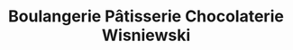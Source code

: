 ---
title: "Boulangerie Pâtisserie Chocolaterie Wisniewski"
url: /jarny/boulangerie-patisserie-chocolaterie-wisniewski/
shop: boulangerie
---
